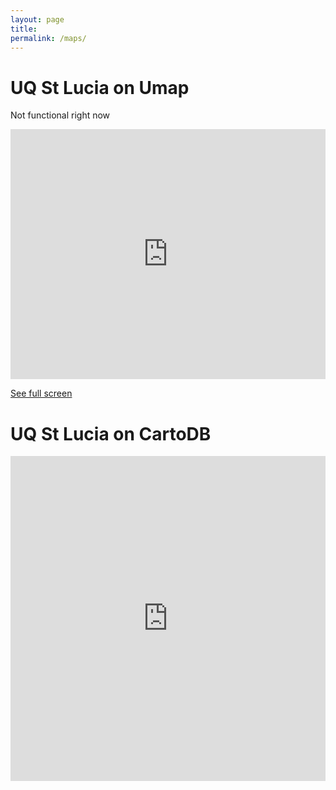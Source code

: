 ```yaml
---
layout: page
title:
permalink: /maps/
---
```


# UQ St Lucia on Umap

Not functional right now

<iframe width="100%" height="400px" frameBorder="0" src="http://umap.openstreetmap.fr/en/map/uq-st-lucia_74478?scaleControl=false&miniMap=false&scrollWheelZoom=true&zoomControl=true&allowEdit=false&moreControl=true&datalayersControl=true&onLoadPanel=none&captionBar=false&datalayers=172140"></iframe><p><a href="http://umap.openstreetmap.fr/en/map/uq-st-lucia_74478">See full screen</a></p>

# UQ St Lucia on CartoDB

<iframe width="100%" height="520" frameborder="0" src="https://chtfn.cartodb.com/viz/dad563fa-e330-11e5-8b6e-0e5db1731f59/embed_map" allowfullscreen webkitallowfullscreen mozallowfullscreen oallowfullscreen msallowfullscreen></iframe>